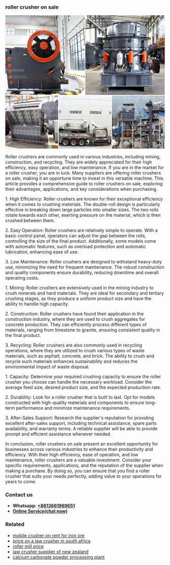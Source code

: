 <h3>roller crusher on sale</h3><img src='1702950404.jpg' alt=''><p>Roller crushers are commonly used in various industries, including mining, construction, and recycling. They are widely appreciated for their high efficiency, easy operation, and low maintenance. If you are in the market for a roller crusher, you are in luck. Many suppliers are offering roller crushers on sale, making it an opportune time to invest in this versatile machine. This article provides a comprehensive guide to roller crushers on sale, exploring their advantages, applications, and key considerations when purchasing.</p><p>1. High Efficiency: Roller crushers are known for their exceptional efficiency when it comes to crushing materials. The double-roll design is particularly effective in breaking down large particles into smaller sizes. The two rolls rotate towards each other, exerting pressure on the material, which is then crushed between them.</p><p>2. Easy Operation: Roller crushers are relatively simple to operate. With a basic control panel, operators can adjust the gap between the rolls, controlling the size of the final product. Additionally, some models come with automatic features, such as overload protection and automatic lubrication, enhancing ease of use.</p><p>3. Low Maintenance: Roller crushers are designed to withstand heavy-duty use, minimizing the need for frequent maintenance. The robust construction and quality components ensure durability, reducing downtime and overall operating costs.</p><p>1. Mining: Roller crushers are extensively used in the mining industry to crush minerals and hard materials. They are ideal for secondary and tertiary crushing stages, as they produce a uniform product size and have the ability to handle high capacity.</p><p>2. Construction: Roller crushers have found their application in the construction industry, where they are used to crush aggregates for concrete production. They can efficiently process different types of materials, ranging from limestone to granite, ensuring consistent quality in the final product.</p><p>3. Recycling: Roller crushers are also commonly used in recycling operations, where they are utilized to crush various types of waste materials, such as asphalt, concrete, and brick. The ability to crush and recycle such materials enhances sustainability and reduces the environmental impact of waste disposal.</p><p>1. Capacity: Determine your required crushing capacity to ensure the roller crusher you choose can handle the necessary workload. Consider the average feed size, desired product size, and the expected production rate.</p><p>2. Durability: Look for a roller crusher that is built to last. Opt for models constructed with high-quality materials and components to ensure long-term performance and minimize maintenance requirements.</p><p>3. After-Sales Support: Research the supplier's reputation for providing excellent after-sales support, including technical assistance, spare parts availability, and warranty terms. A reliable supplier will be able to provide prompt and efficient assistance whenever needed.</p><p>In conclusion, roller crushers on sale present an excellent opportunity for businesses across various industries to enhance their productivity and efficiency. With their high efficiency, ease of operation, and low maintenance, roller crushers are a valuable investment. Consider your specific requirements, applications, and the reputation of the supplier when making a purchase. By doing so, you can ensure that you find a roller crusher that suits your needs perfectly, adding value to your operations for years to come.</p><h3>Contact us</h3><ul><li><strong>Whatsapp:&nbsp;<a href="https://wa.me/8613661969651">+8613661969651</a></strong></li><li><a href="https://swt.shibang-china.com/?git&amp;zhl&amp;roller crusher on sale"><strong>Online Service(chat now)</strong></a></li></ul><h3>Related</h3><ul><li><a href='mobile crusher on rent for iron ore.md'>mobile crusher on rent for iron ore</a></li><li><a href='price on a jaw crusher in south africa.md'>price on a jaw crusher in south africa</a></li><li><a href='roller mill price.md'>roller mill price</a></li><li><a href='jaw crusher supplier of new zealand.md'>jaw crusher supplier of new zealand</a></li><li><a href='calcium carbonate powder processing plant.md'>calcium carbonate powder processing plant</a></li></ul>